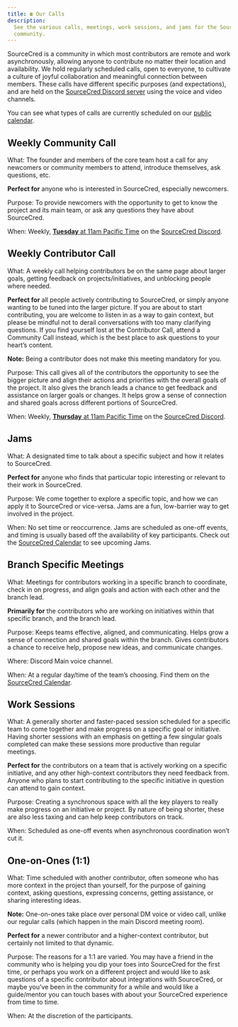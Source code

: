 ```yaml
---
title: ☎️ Our Calls
description:
  See the various calls, meetings, work sessions, and jams for the SourceCred
  community.
---
```


SourceCred is a community in which most contributors are remote and work
asynchronously, allowing anyone to contribute no matter their location and
availability. We hold regularly scheduled calls, open to everyone, to cultivate
a culture of joyful collaboration and meaningful connection between members.
These calls have different specific purposes (and expectations), and are held on
the [SourceCred Discord server](https://sourcecred.io/discord) using the voice
and video channels.

You can see what types of calls are currently scheduled on our
[public calendar](http://sourcecred.io/calendar).

## Weekly Community Call

What: The founder and members of the core team host a call for any newcomers or
community members to attend, introduce themselves, ask questions, etc.

**Perfect for** anyone who is interested in SourceCred, especially newcomers.

Purpose: To provide newcomers with the opportunity to get to know the project
and its main team, or ask any questions they have about SourceCred.

When: Weekly, [**Tuesday** at 11am Pacific Time](https://sourcecred.io/calendar)
on the [SourceCred Discord](https://sourcecred.io/discord).

## Weekly Contributor Call

What: A weekly call helping contributors be on the same page about larger goals,
getting feedback on projects/initiatives, and unblocking people where needed.

**Perfect for** all people actively contributing to SourceCred, or simply anyone
wanting to be tuned into the larger picture. If you are about to start
contributing, you are welcome to listen in as a way to gain context, but please
be mindful not to derail conversations with too many clarifying questions. If
you find yourself lost at the Contributor Call, attend a Community Call instead,
which is the best place to ask questions to your heart’s content.

**Note:** Being a contributor does not make this meeting mandatory for you.

Purpose: This call gives all of the contributors the opportunity to see the
bigger picture and align their actions and priorities with the overall goals of
the project. It also gives the branch leads a chance to get feedback and
assistance on larger goals or changes. It helps grow a sense of connection and
shared goals across different portions of SourceCred.

When: Weekly,
[**Thursday** at 11am Pacific Time](https://sourcecred.io/calendar) on the
[SourceCred Discord](https://sourcecred.io/discord).

## Jams

What: A designated time to talk about a specific subject and how it relates to
SourceCred.

**Perfect for** anyone who finds that particular topic interesting or relevant
to their work in SourceCred.

Purpose: We come together to explore a specific topic, and how we can apply it
to SourceCred or vice-versa. Jams are a fun, low-barrier way to get involved in
the project.

When: No set time or reoccurrence. Jams are scheduled as one-off events, and
timing is usually based off the availability of key participants. Check out the
[SourceCred Calendar](https://sourcecred.io/calendar) to see upcoming Jams.

## Branch Specific Meetings

What: Meetings for contributors working in a specific branch to coordinate,
check in on progress, and align goals and action with each other and the branch
lead.

**Primarily for** the contributors who are working on initiatives within that
specific branch, and the branch lead.

Purpose: Keeps teams effective, aligned, and communicating. Helps grow a sense
of connection and shared goals within the branch. Gives contributors a chance to
receive help, propose new ideas, and communicate changes.

Where: Discord Main voice channel.

When: At a regular day/time of the team’s choosing. Find them on the
[SourceCred Calendar](https://sourcecred.io/calendar).

## Work Sessions

What: A generally shorter and faster-paced session scheduled for a specific team
to come together and make progress on a specific goal or initiative. Having
shorter sessions with an emphasis on getting a few singular goals completed can
make these sessions more productive than regular meetings.

**Perfect for** the contributors on a team that is actively working on a
specific initiative, and any other high-context contributors they need feedback
from. Anyone who plans to start contributing to the specific initiative in
question can attend to gain context.

Purpose: Creating a synchronous space with all the key players to really make
progress on an initiative or project. By nature of being shorter, these are also
less taxing and can help keep contributors on track.

When: Scheduled as one-off events when asynchronous coordination won’t cut it.

## One-on-Ones (1:1)

What: Time scheduled with another contributor, often someone who has more
context in the project than yourself, for the purpose of gaining context, asking
questions, expressing concerns, getting assistance, or sharing interesting
ideas.

**Note:** One-on-ones take place over personal DM voice or video call, unlike
our regular calls (which happen in the main Discord meeting room).

**Perfect for** a newer contributor and a higher-context contributor, but
certainly not limited to that dynamic.

Purpose: The reasons for a 1:1 are varied. You may have a friend in the
community who is helping you dip your toes into SourceCred for the first time,
or perhaps you work on a different project and would like to ask questions of a
specific contributor about integrations with SourceCred, or maybe you’ve been in
the community for a while and would like a guide/mentor you can touch bases with
about your SourceCred experience from time to time.

When: At the discretion of the participants.

